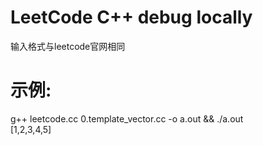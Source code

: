 # LeetCode C++ debug locally
输入格式与leetcode官网相同
# 示例:
g++ leetcode.cc 0.template_vector.cc -o a.out && ./a.out  
[1,2,3,4,5]
